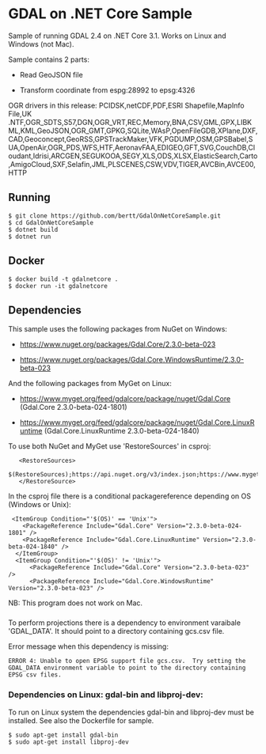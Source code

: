 # GDAL on .NET Core Sample

Sample of running GDAL 2.4 on .NET Core 3.1. Works on Linux and Windows (not Mac).

Sample contains 2 parts:

- Read GeoJSON file

- Transform coordinate from espg:28992 to epsg:4326

OGR drivers in this release: PCIDSK,netCDF,PDF,ESRI Shapefile,MapInfo File,UK .NTF,OGR_SDTS,S57,DGN,OGR_VRT,REC,Memory,BNA,CSV,GML,GPX,LIBKML,KML,GeoJSON,OGR_GMT,GPKG,SQLite,WAsP,OpenFileGDB,XPlane,DXF,CAD,Geoconcept,GeoRSS,GPSTrackMaker,VFK,PGDUMP,OSM,GPSBabel,SUA,OpenAir,OGR_PDS,WFS,HTF,AeronavFAA,EDIGEO,GFT,SVG,CouchDB,Cloudant,Idrisi,ARCGEN,SEGUKOOA,SEGY,XLS,ODS,XLSX,ElasticSearch,Carto,AmigoCloud,SXF,Selafin,JML,PLSCENES,CSW,VDV,TIGER,AVCBin,AVCE00,HTTP


## Running

```
$ git clone https://github.com/bertt/GdalOnNetCoreSample.git
$ cd GdalOnNetCoreSample
$ dotnet build
$ dotnet run
```

## Docker

```
$ docker build -t gdalnetcore .
$ docker run -it gdalnetcore
```

## Dependencies

This sample uses the following packages from NuGet on Windows:

- https://www.nuget.org/packages/Gdal.Core/2.3.0-beta-023

- https://www.nuget.org/packages/Gdal.Core.WindowsRuntime/2.3.0-beta-023 

And the following packages from MyGet on Linux:

- https://www.myget.org/feed/gdalcore/package/nuget/Gdal.Core (Gdal.Core 2.3.0-beta-024-1801)

- https://www.myget.org/feed/gdalcore/package/nuget/Gdal.Core.LinuxRuntime (Gdal.Core.LinuxRuntime 2.3.0-beta-024-1840)

To use both NuGet and MyGet use 'RestoreSources' in csproj:

```
   <RestoreSources>
    $(RestoreSources);https://api.nuget.org/v3/index.json;https://www.myget.org/F/gdalcore/api/v3/index.json
   </RestoreSource>
```

In the csproj file there is a conditional packagereference depending on OS (Windows or Unix):

```
 <ItemGroup Condition="'$(OS)' == 'Unix'">
    <PackageReference Include="Gdal.Core" Version="2.3.0-beta-024-1801" />
    <PackageReference Include="Gdal.Core.LinuxRuntime" Version="2.3.0-beta-024-1840" />
  </ItemGroup>
  <ItemGroup Condition="'$(OS)' != 'Unix'">
      <PackageReference Include="Gdal.Core" Version="2.3.0-beta-023" />
      <PackageReference Include="Gdal.Core.WindowsRuntime" Version="2.3.0-beta-023" />
  ```


NB: This program does not work on Mac.

###

To perform projections there is a dependency to environment varaibale 'GDAL_DATA'. It should point to a directory
containing gcs.csv file.

Error message when this dependency is missing:

```
ERROR 4: Unable to open EPSG support file gcs.csv.  Try setting the GDAL_DATA environment variable to point to the directory containing EPSG csv files.
```

### Dependencies on Linux: gdal-bin and libproj-dev:

To run on Linux system the dependencies gdal-bin and libproj-dev must be installed. See also the Dockerfile for sample.

```
$ sudo apt-get install gdal-bin
$ sudo apt-get install libproj-dev
```
